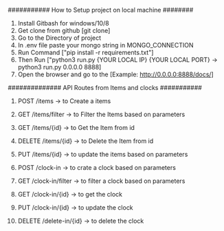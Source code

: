 ########### How to Setup project on local machine ########

1. Install Gitbash for windows/10/8
2. Get clone from github [git clone]
3. Go to the Directory of project
4. In .env file paste your mongo string in MONGO_CONNECTION
5. Run Command ["pip install -r requirements.txt"]
6. Then Run ["python3 run.py {YOUR LOCAL IP} {YOUR LOCAL PORT} -> python3 run.py 0.0.0.0 8888]
7. Open the browser and go to the [Example: http://0.0.0.0:8888/docs/]

############## API Routes from Items and clocks ###########

1. POST /items -> to Create a items
2. GET /items/filter -> to Filter the Items based on parameters
3. GET /items/{id} -> to Get the Item from id
4. DELETE /items/{id} -> to Delete the Item from id
5. PUT /items/{id} -> to update the items based on parameters

1. POST /clock-in -> to crate a clock based on parameters
2. GET /clock-in/filter -> to filter a clock based on parameters
3. GET /clock-in/{id} -> to get the clock
4. PUT /clock-in/{id} -> to update the clock
5. DELETE /delete-in/{id} -> to delete the clock


